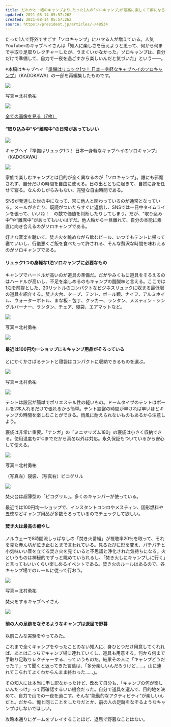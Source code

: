 ```yaml
---
title: だれかと一緒のキャンプより､たった1人の｢ソロキャンプ｣が最高に楽しくて癖になる本当の理由 連れてこられるキャンプとは大違い
updated: 2021-08-14 05:57:26Z
created: 2021-08-14 05:57:26Z
source: https://president.jp/articles/-/48534
---
```


たった1人で野外ですごす「ソロキャンプ」にハマる人が増えている。人気YouTuberのキャブヘイさんは「知人に楽しさを伝えようと思って、何から何まで手取り足取りレクチャーしたが、うまくいかなかった。ソロキャンプは、自分だけで準備して、自力で一夜を過ごすから楽しいんだと気づいた」という――。

※本稿はキャブヘイ『[準備はリュック1つ！ 日本一身軽なキャブヘイのソロキャンプ](https://www.amazon.co.jp/exec/obidos/ASIN/4046803029/presidentjp-22)』（KADOKAWA）の一部を再編集したものです。

[![](https://president.ismcdn.jp/mwimgs/0/3/-/img_034dee1d62e16bf4026797d0b31b857d481720.jpg)](https://president.jp/articles/photo/48534?pn=1)

写真＝北村勇祐

[![](https://president.ismcdn.jp/common/president/images/icon_link-more.svg)](https://president.jp/articles/photo/48534?pn=1)

[全ての画像を見る（7枚）](https://president.jp/articles/photo/48534)

#### “取り込み中”や“離席中”の日常があってもいい

[![](https://president.ismcdn.jp/mwimgs/b/b/-/img_bb199db91cd774582337f36499984aab386607.jpg)](https://www.amazon.co.jp/exec/obidos/ASIN/4046803029/presidentjp-22)

キャブヘイ『準備はリュック1つ！ 日本一身軽なキャブヘイのソロキャンプ』（KADOKAWA）

[![](https://president.ismcdn.jp/common/president/images/icon_link-more.svg)](https://president.jp/articles/photo/48534?pn=2)

家族で楽しむキャンプとは目的が全く異なるのが「ソロキャンプ」。誰にも邪魔されず、自分だけの時間を自由に使える。日の出とともに起きて、自然に身を任せて寝る。なんのしがらみもない、完璧な自由時間である。

SNSが発達した世の中になって、常に他人と関わっているのが通常となっている。メールがきたり、既読がついたらすぐに返信し、SNSでは一日中タイムラインを張って、いいね！　の数で価値を判断したりしてしまう。だが、“取り込み中”や“離席中”があってもいいはずだ。他人軸から一旦離れて、自分の本能に素直に向き合えるのがソロキャンプである。

好きな音楽を聴いて、焚き火を眺めながら飲むビール、いつでもテントに帰って寝ていいし、行儀悪くご飯を食べたって許される、そんな贅沢な時間を味わえるのがソロキャンプである。

#### リュック1つの身軽な1泊ソロキャンプに必要なもの

キャンプでハードルが高いのが道具の準備だ。だがやみくもに道具をそろえるのはハードルが高いし、不足を楽しめるのもキャンプの醍醐味と言える。ここでは1泊を前提とした、20リットルのコンパクトなビジネスリュックに収まる最低限の道具を紹介する。焚き火台、タープ、テント、ポール類、ナイフ、アルミホイル、ウォーターボトル、まな板・包丁、クッカー、ランタン、メスティン・シングルバーナー、ランタン、チェア、寝袋、エアマットなど。

[![](https://president.ismcdn.jp/mwimgs/0/4/-/img_04d0e422b0673b83e0e1c418ccdb132c480287.jpg)](https://president.jp/articles/photo/48534?pn=3)

写真＝北村勇祐

[![](https://president.ismcdn.jp/common/president/images/icon_link-more.svg)](https://president.jp/articles/photo/48534?pn=3)

#### 最近は100円均一ショップにもキャンプ用品がそろっている

とにかくかさばるテントと寝袋はコンパクトに収納できるものを選ぶ。

[![](https://president.ismcdn.jp/mwimgs/0/6/-/img_062be0967922fe47d3e6bce9ac6403ba221129.jpg)](https://president.jp/articles/photo/48534?pn=4)

写真＝北村勇祐

[![](https://president.ismcdn.jp/common/president/images/icon_link-more.svg)](https://president.jp/articles/photo/48534?pn=4)

テントは設営が簡単でポリエステル性の軽いもの。ドームタイプのテントはポールを2本入れるだけで張れるから簡単。テント設営の時間が早ければ早いほどキャンプの時間を楽しむことができる。雨風に耐えられないものもあるから注意しよう。

寝袋は非常に重要。「ナンガ」の「ミニマリズム180」の寝袋は小さく収納できる。使用温度も0℃までだから真冬以外は対応。永久保証もついているから安心して使える。

[![](https://president.ismcdn.jp/mwimgs/6/c/-/img_6c4c458edea7e1a00900b8b8867abac3360674.jpg)](https://president.jp/articles/photo/48534?pn=5)

写真＝北村勇祐

（写真左）寝袋、（写真右）ピコグリル

[![](https://president.ismcdn.jp/common/president/images/icon_link-more.svg)](https://president.jp/articles/photo/48534?pn=5)

焚火台は超薄型の「ピコグリル」。多くのキャンパーが使っている。

最近では100円均一ショップで、インスタントコンロやメスティン、固形燃料や五徳などキャンプ用品が多数そろっているのでチェックして欲しい。

#### 焚き火は最高の癒やし

ノルウェーで8時間流しっぱなしの「焚き火番組」が視聴率20％を取って、それを見た赤ん坊が泣き止むとまで言われている。見るたびに形を変え、パチパチと小気味いい音を立てる焚き火を見ていると不思議と浄化された気持ちになる。火というものは神秘的でずっと眺めていられるし、「焚き火しにキャンプしに行く」と言ってもいいくらい楽しめるイベントである。焚き火のルールはあるので、各キャンプ場でのルールに従って行おう。

[![](https://president.ismcdn.jp/mwimgs/c/0/-/img_c0c3690ab899a19f575e83ce42dc6252440849.jpg)](https://president.jp/articles/photo/48534?pn=6)

写真＝北村勇祐

焚火をするキャブヘイさん

[![](https://president.ismcdn.jp/common/president/images/icon_link-more.svg)](https://president.jp/articles/photo/48534?pn=6)

#### 前の人の足跡をなぞるようなキャンプは退屈で野暮

以前こんな実験をやってみた。

これまで全くキャンプをやったことのない知人に、身ひとつだけ用意してくれれば、あとはこっちでキャンプ場に連れていくし、道具も用意する。何から何まで手取り足取りレクチャーする、っていうものだ。結果その人に「キャンプどうだった？」って聞くと返ってきた言葉は、「多分楽しいんだろうけど……。山に連れてこられてよくわからんまま終わった……」。

その知人には本当に申し訳なかったけど、改めて自分も、「キャンプの何が楽しいんだっけ」って再確認するいい機会だった。自分で道具を選んで、目的地を決めて、自力で山での一夜を過ごす。そんな“能動的なアクティビティ”が楽しいんだと。だから、俺と同じことをしたりだとか、前の人の足跡をなぞるようなキャンプはしないでほしい。

攻略本通りにゲームをプレイすることほど、退屈で野暮なことはない。